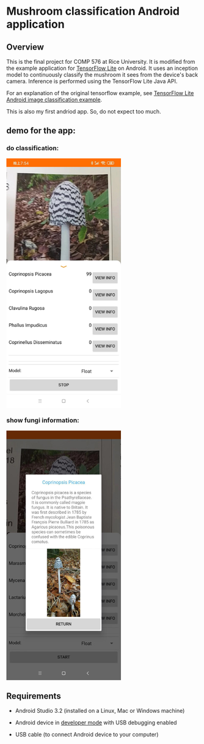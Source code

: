 # Mushroom classification Android application

## Overview

This is the final project for COMP 576 at Rice University. It is modified from the example application for [TensorFlow Lite](https://tensorflow.org/lite)
on Android. It uses an inception model to continuously classify the mushroom it sees from the device's back camera.
Inference is performed using the TensorFlow Lite Java API. 

For an explanation of the original tensorflow example, see
[TensorFlow Lite Android image classification example](https://www.tensorflow.org/lite/models/image_classification/android).

This is also my first andriod app. So, do not expect too much.

## demo for the app:
### do classification:
<img src="https://github.com/wanmeihuali/mushroom_classifier/raw/master/images/app_demo1.jpg" width = "300" alt="app demo 1" align=center />

### show fungi information:
<img src="https://github.com/wanmeihuali/mushroom_classifier/raw/master/images/app_demo2.jpg" width = "300" alt="app demo 2" align=center />


## Requirements

*   Android Studio 3.2 (installed on a Linux, Mac or Windows machine)

*   Android device in
    [developer mode](https://developer.android.com/studio/debug/dev-options)
    with USB debugging enabled

*   USB cable (to connect Android device to your computer)


